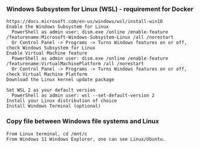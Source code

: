 ### Windows Subsystem for Linux (WSL) - requirement for Docker
    https://docs.microsoft.com/en-us/windows/wsl/install-win10
    Enable the Windows Subsystem for Linux
      PowerShell as admin user: dism.exe /online /enable-feature /featurename:Microsoft-Windows-Subsystem-Linux /all /norestart
      Or Control Panel -> Programs -> Turns Windows features on or off, check Windows Subsystem for Linux
    Enable Virtual Machine feature
      PowerShell as admin user: dism.exe /online /enable-feature /featurename:VirtualMachinePlatform /all /norestart
      Or Control Panel -> Programs -> Turns Windows features on or off, check Virtual Machine Platform
    Download the Linux kernel update package

    Set WSL 2 as your default version
      PowerShell as admin user: wsl --set-default-version 2
    Install your Linux distribution of choice
    Install Windows Terminal (optional)

### Copy file between Windows file systems and Linux
    From Linux terminal, cd /mnt/c
    From Windows 11 Windows Explorer, one can see Linux/Ubuntu.
